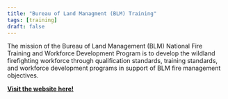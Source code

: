 ```yaml
---
title: "Bureau of Land Managment (BLM) Training"
tags: [training]
draft: false
---
```


The mission of the Bureau of Land Management (BLM) National Fire Training and Workforce Development Program is to develop the wildland firefighting workforce through qualification standards, training standards, and workforce development programs in support of BLM fire management objectives.

[**Visit the website here!**](https://www.nifc.gov/about-us/our-partners/blm/training)
